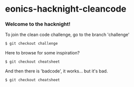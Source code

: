 # eonics-hacknight-cleancode
### Welcome to the hacknight!
To join the clean code challenge, go to the branch 'challenge' <br>
```bash
$ git checkout challenge
```

Here to browse for some inspiration?<br>
```bash
$ git checkout cheatsheet
````

And then there is 'badcode', it works... but it's bad.<br>
```bash
$ git checkout cheatsheet
```
<br>